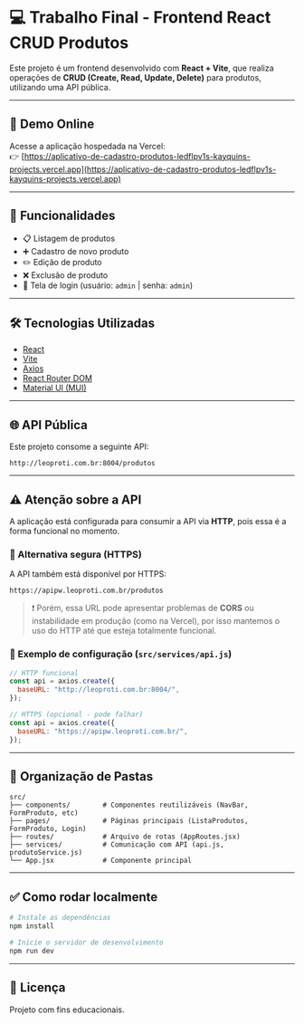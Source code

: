 # 💻 Trabalho Final - Frontend React CRUD Produtos

Este projeto é um frontend desenvolvido com **React + Vite**, que realiza operações de **CRUD (Create, Read, Update, Delete)** para produtos, utilizando uma API pública.

---

## 🔗 Demo Online

Acesse a aplicação hospedada na Vercel:  
👉 [https://aplicativo-de-cadastro-produtos-ledflpv1s-kayquins-projects.vercel.app](https://aplicativo-de-cadastro-produtos-ledflpv1s-kayquins-projects.vercel.app)

---

## 🚀 Funcionalidades

- 📋 Listagem de produtos
- ➕ Cadastro de novo produto
- ✏️ Edição de produto
- ❌ Exclusão de produto
- 🔐 Tela de login (usuário: `admin` | senha: `admin`)

---

## 🛠️ Tecnologias Utilizadas

- [React](https://reactjs.org/)
- [Vite](https://vitejs.dev/)
- [Axios](https://axios-http.com/)
- [React Router DOM](https://reactrouter.com/)
- [Material UI (MUI)](https://mui.com/)

---

## 🌐 API Pública

Este projeto consome a seguinte API:

```
http://leoproti.com.br:8004/produtos
```

---

## ⚠️ Atenção sobre a API

A aplicação está configurada para consumir a API via **HTTP**, pois essa é a forma funcional no momento.

### 🔐 Alternativa segura (HTTPS)

A API também está disponível por HTTPS:

```
https://apipw.leoproti.com.br/produtos
```

> ❗ Porém, essa URL pode apresentar problemas de **CORS** ou instabilidade em produção (como na Vercel), por isso mantemos o uso do HTTP até que esteja totalmente funcional.

### 📁 Exemplo de configuração (`src/services/api.js`)

```js
// HTTP funcional
const api = axios.create({
  baseURL: "http://leoproti.com.br:8004/",
});

// HTTPS (opcional - pode falhar)
const api = axios.create({
  baseURL: "https://apipw.leoproti.com.br/",
});
```

---

## 📂 Organização de Pastas

```
src/
├── components/        # Componentes reutilizáveis (NavBar, FormProduto, etc)
├── pages/             # Páginas principais (ListaProdutos, FormProduto, Login)
├── routes/            # Arquivo de rotas (AppRoutes.jsx)
├── services/          # Comunicação com API (api.js, produtoService.js)
└── App.jsx            # Componente principal
```

---

## ✅ Como rodar localmente

```bash
# Instale as dependências
npm install

# Inicie o servidor de desenvolvimento
npm run dev
```

---

## 📝 Licença

Projeto com fins educacionais.

